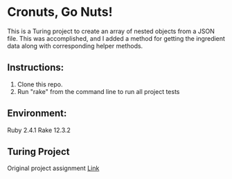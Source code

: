 # Cronuts, Go Nuts!
This is a Turing project to create an array of nested objects from a JSON file. This was accomplished, and I added a method for getting the ingredient data along with corresponding helper methods.

## Instructions:
1. Clone this repo.
2. Run "rake" from the command line to run all project tests

## Environment:
Ruby 2.4.1
Rake 12.3.2

## Turing Project
Original project assignment [Link](https://github.com/mikedao/cronut)

